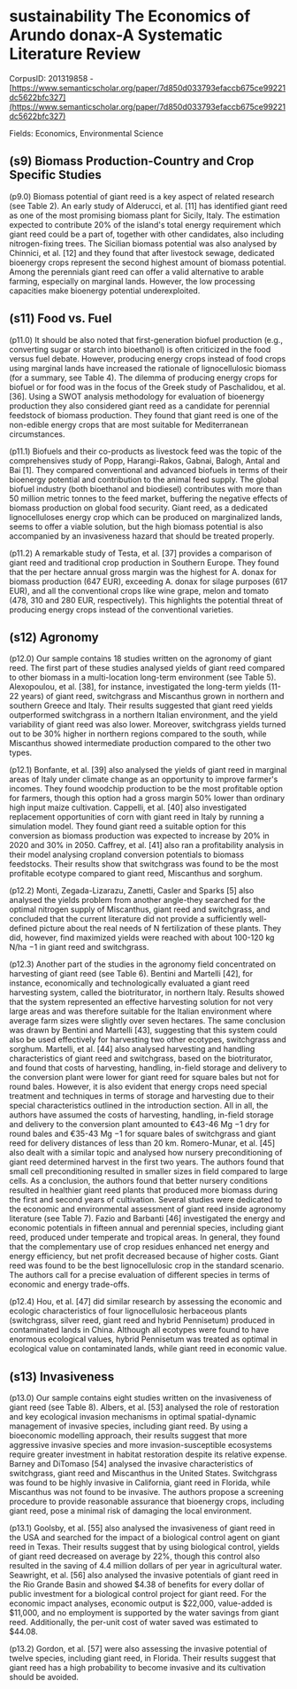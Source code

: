 # sustainability The Economics of Arundo donax-A Systematic Literature Review

CorpusID: 201319858 - [https://www.semanticscholar.org/paper/7d850d033793efaccb675ce99221dc5622bfc327](https://www.semanticscholar.org/paper/7d850d033793efaccb675ce99221dc5622bfc327)

Fields: Economics, Environmental Science

## (s9) Biomass Production-Country and Crop Specific Studies
(p9.0) Biomass potential of giant reed is a key aspect of related research (see Table 2). An early study of Alderucci, et al. [11] has identified giant reed as one of the most promising biomass plant for Sicily, Italy. The estimation expected to contribute 20% of the island's total energy requirement which giant reed could be a part of, together with other candidates, also including nitrogen-fixing trees. The Sicilian biomass potential was also analysed by Chinnici, et al. [12] and they found that after livestock sewage, dedicated bioenergy crops represent the second highest amount of biomass potential. Among the perennials giant reed can offer a valid alternative to arable farming, especially on marginal lands. However, the low processing capacities make bioenergy potential underexploited.
## (s11) Food vs. Fuel
(p11.0) It should be also noted that first-generation biofuel production (e.g., converting sugar or starch into bioethanol) is often criticized in the food versus fuel debate. However, producing energy crops instead of food crops using marginal lands have increased the rationale of lignocellulosic biomass (for a summary, see Table 4). The dilemma of producing energy crops for biofuel or for food was in the focus of the Greek study of Paschalidou, et al. [36]. Using a SWOT analysis methodology for evaluation of bioenergy production they also considered giant reed as a candidate for perennial feedstock of biomass production. They found that giant reed is one of the non-edible energy crops that are most suitable for Mediterranean circumstances.

(p11.1) Biofuels and their co-products as livestock feed was the topic of the comprehensives study of Popp, Harangi-Rakos, Gabnai, Balogh, Antal and Bai [1]. They compared conventional and advanced biofuels in terms of their bioenergy potential and contribution to the animal feed supply. The global biofuel industry (both bioethanol and biodiesel) contributes with more than 50 million metric tonnes to the feed market, buffering the negative effects of biomass production on global food security. Giant reed, as a dedicated lignocelluloses energy crop which can be produced on marginalized lands, seems to offer a viable solution, but the high biomass potential is also accompanied by an invasiveness hazard that should be treated properly.

(p11.2) A remarkable study of Testa, et al. [37] provides a comparison of giant reed and traditional crop production in Southern Europe. They found that the per hectare annual gross margin was the highest for A. donax for biomass production (647 EUR), exceeding A. donax for silage purposes (617 EUR), and all the conventional crops like wine grape, melon and tomato (478, 310 and 280 EUR, respectively). This highlights the potential threat of producing energy crops instead of the conventional varieties.
## (s12) Agronomy
(p12.0) Our sample contains 18 studies written on the agronomy of giant reed. The first part of these studies analysed yields of giant reed compared to other biomass in a multi-location long-term environment (see Table 5). Alexopoulou, et al. [38], for instance, investigated the long-term yields (11-22 years) of giant reed, switchgrass and Miscanthus grown in northern and southern Greece and Italy. Their results suggested that giant reed yields outperformed switchgrass in a northern Italian environment, and the yield variability of giant reed was also lower. Moreover, switchgrass yields turned out to be 30% higher in northern regions compared to the south, while Miscanthus showed intermediate production compared to the other two types.

(p12.1) Bonfante, et al. [39] also analysed the yields of giant reed in marginal areas of Italy under climate change as an opportunity to improve farmer's incomes. They found woodchip production to be the most profitable option for farmers, though this option had a gross margin 50% lower than ordinary high input maize cultivation. Cappelli, et al. [40] also investigated replacement opportunities of corn with giant reed in Italy by running a simulation model. They found giant reed a suitable option for this conversion as biomass production was expected to increase by 20% in 2020 and 30% in 2050. Caffrey, et al. [41] also ran a profitability analysis in their model analysing cropland conversion potentials to biomass feedstocks. Their results show that switchgrass was found to be the most profitable ecotype compared to giant reed, Miscanthus and sorghum.

(p12.2) Monti, Zegada-Lizarazu, Zanetti, Casler and Sparks [5] also analysed the yields problem from another angle-they searched for the optimal nitrogen supply of Miscanthus, giant reed and switchgrass, and concluded that the current literature did not provide a sufficiently well-defined picture about the real needs of N fertilization of these plants. They did, however, find maximized yields were reached with about 100-120 kg N/ha −1 in giant reed and switchgrass.

(p12.3) Another part of the studies in the agronomy field concentrated on harvesting of giant reed (see Table 6). Bentini and Martelli [42], for instance, economically and technologically evaluated a giant reed harvesting system, called the biotriturator, in northern Italy. Results showed that the system represented an effective harvesting solution for not very large areas and was therefore suitable for the Italian environment where average farm sizes were slightly over seven hectares. The same conclusion was drawn by Bentini and Martelli [43], suggesting that this system could also be used effectively for harvesting two other ecotypes, switchgrass and sorghum. Martelli, et al. [44] also analysed harvesting and handling characteristics of giant reed and switchgrass, based on the biotriturator, and found that costs of harvesting, handling, in-field storage and delivery to the conversion plant were lower for giant reed for square bales but not for round bales. However, it is also evident that energy crops need special treatment and techniques in terms of storage and harvesting due to their special characteristics outlined in the introduction section. All in all, the authors have assumed the costs of harvesting, handling, in-field storage and delivery to the conversion plant amounted to €43-46 Mg −1 dry for round bales and €35-43 Mg −1 for square bales of switchgrass and giant reed for delivery distances of less than 20 km. Romero-Munar, et al. [45] also dealt with a similar topic and analysed how nursery preconditioning of giant reed determined harvest in the first two years. The authors found that small cell preconditioning resulted in smaller sizes in field compared to large cells. As a conclusion, the authors found that better nursery conditions resulted in healthier giant reed plants that produced more biomass during the first and second years of cultivation.  Several studies were dedicated to the economic and environmental assessment of giant reed inside agronomy literature (see Table 7). Fazio and Barbanti [46] investigated the energy and economic potentials in fifteen annual and perennial species, including giant reed, produced under temperate and tropical areas. In general, they found that the complementary use of crop residues enhanced net energy and energy efficiency, but net profit decreased because of higher costs. Giant reed was found to be the best lignocellulosic crop in the standard scenario. The authors call for a precise evaluation of different species in terms of economic and energy trade-offs.

(p12.4) Hou, et al. [47] did similar research by assessing the economic and ecologic characteristics of four lignocellulosic herbaceous plants (switchgrass, silver reed, giant reed and hybrid Pennisetum) produced in contaminated lands in China. Although all ecotypes were found to have enormous ecological values, hybrid Pennisetum was treated as optimal in ecological value on contaminated lands, while giant reed in economic value.
## (s13) Invasiveness
(p13.0) Our sample contains eight studies written on the invasiveness of giant reed (see Table 8). Albers, et al. [53] analysed the role of restoration and key ecological invasion mechanisms in optimal spatial-dynamic management of invasive species, including giant reed. By using a bioeconomic modelling approach, their results suggest that more aggressive invasive species and more invasion-susceptible ecosystems require greater investment in habitat restoration despite its relative expense. Barney and DiTomaso [54] analysed the invasive characteristics of switchgrass, giant reed and Miscanthus in the United States. Switchgrass was found to be highly invasive in California, giant reed in Florida, while Miscanthus was not found to be invasive. The authors propose a screening procedure to provide reasonable assurance that bioenergy crops, including giant reed, pose a minimal risk of damaging the local environment.

(p13.1) Goolsby, et al. [55] also analysed the invasiveness of giant reed in the USA and searched for the impact of a biological control agent on giant reed in Texas. Their results suggest that by using biological control, yields of giant reed decreased on average by 22%, though this control also resulted in the saving of 4.4 million dollars of per year in agricultural water. Seawright, et al. [56] also analysed the invasive potentials of giant reed in the Rio Grande Basin and showed $4.38 of benefits for every dollar of public investment for a biological control project for giant reed. For the economic impact analyses, economic output is $22,000, value-added is $11,000, and no employment is supported by the water savings from giant reed. Additionally, the per-unit cost of water saved was estimated to $44.08.

(p13.2) Gordon, et al. [57] were also assessing the invasive potential of twelve species, including giant reed, in Florida. Their results suggest that giant reed has a high probability to become invasive and its cultivation should be avoided.
